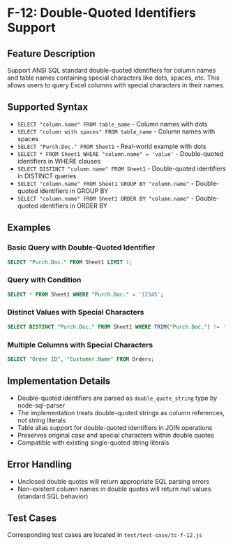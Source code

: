 # F-12: Double-Quoted Identifiers Support

## Feature Description
Support ANSI SQL standard double-quoted identifiers for column names and table names containing special characters like dots, spaces, etc. This allows users to query Excel columns with special characters in their names.

## Supported Syntax
- `SELECT "column.name" FROM table_name` - Column names with dots
- `SELECT "column with spaces" FROM table_name` - Column names with spaces
- `SELECT "Purch.Doc." FROM Sheet1` - Real-world example with dots
- `SELECT * FROM Sheet1 WHERE "column.name" = 'value'` - Double-quoted identifiers in WHERE clauses
- `SELECT DISTINCT "column.name" FROM Sheet1` - Double-quoted identifiers in DISTINCT queries
- `SELECT "column.name" FROM Sheet1 GROUP BY "column.name"` - Double-quoted identifiers in GROUP BY
- `SELECT "column.name" FROM Sheet1 ORDER BY "column.name"` - Double-quoted identifiers in ORDER BY

## Examples

### Basic Query with Double-Quoted Identifier
```sql
SELECT "Purch.Doc." FROM Sheet1 LIMIT 1;
```

### Query with Condition
```sql
SELECT * FROM Sheet1 WHERE "Purch.Doc." = '12345';
```

### Distinct Values with Special Characters
```sql
SELECT DISTINCT "Purch.Doc." FROM Sheet1 WHERE TRIM("Purch.Doc.") != '';
```

### Multiple Columns with Special Characters
```sql
SELECT "Order ID", "Customer.Name" FROM Orders;
```

## Implementation Details
- Double-quoted identifiers are parsed as `double_quote_string` type by node-sql-parser
- The implementation treats double-quoted strings as column references, not string literals
- Table alias support for double-quoted identifiers in JOIN operations
- Preserves original case and special characters within double quotes
- Compatible with existing single-quoted string literals

## Error Handling
- Unclosed double quotes will return appropriate SQL parsing errors
- Non-existent column names in double quotes will return null values (standard SQL behavior)

## Test Cases
Corresponding test cases are located in `test/test-case/tc-f-12.js`